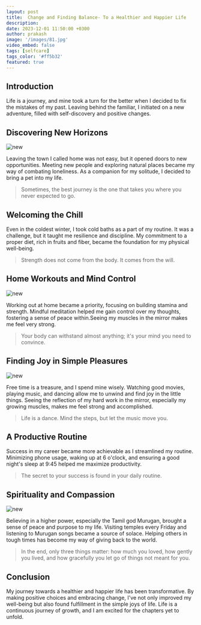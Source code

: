 ```yaml
---
layout: post
title:  Change and Finding Balance- To a Healthier and Happier Life
description: 
date: 2023-12-01 11:50:00 +0300
author: prakash
image: '/images/81.jpg'
video_embed: false
tags: [selfcare]
tags_color: '#ff5b32'
featured: true
---
```



## Introduction
Life is a journey, and mine took a turn for the better when I decided to fix the mistakes of my past. Leaving behind the familiar, I initiated on a new adventure, filled with self-discovery and positive changes.

## Discovering New Horizons

![new]({{site.baseurl}}/images/82.jpg)

Leaving the town I called home was not easy, but it opened doors to new opportunities. Meeting new people and exploring natural places became my way of combating loneliness. As a companion for my solitude, I decided to bring a pet into my life.

>Sometimes, the best journey is the one that takes you where you never expected to go.

## Welcoming the Chill
Even in the coldest winter, I took cold baths as a part of my routine. It was a challenge, but it taught me resilience and discipline. My commitment to a proper diet, rich in fruits and fiber, became the foundation for my physical well-being.

>Strength does not come from the body. It comes from the will.

## Home Workouts and Mind Control

![new]({{site.baseurl}}/images/83.jpg)

Working out at home became a priority, focusing on building stamina and strength. Mindful meditation helped me gain control over my thoughts, fostering a sense of peace within.Seeing my muscles in the mirror makes me feel very strong.

>Your body can withstand almost anything; it's your mind you need to convince.

## Finding Joy in Simple Pleasures

![new]({{site.baseurl}}/images/84.jpg)

Free time is a treasure, and I spend mine wisely. Watching good movies, playing music, and dancing allow me to unwind and find joy in the little things. Seeing the reflection of my hard work in the mirror, especially my growing muscles, makes me feel strong and accomplished.

>Life is a dance. Mind the steps, but let the music move you.

## A Productive Routine
Success in my career became more achievable as I streamlined my routine. Minimizing phone usage, waking up at 6 o'clock, and ensuring a good night's sleep at 9:45 helped me maximize productivity.

>The secret to your success is found in your daily routine.

## Spirituality and Compassion
![new]({{site.baseurl}}/images/85.jpg)

Believing in a higher power, especially the Tamil god Murugan, brought a sense of peace and purpose to my life. Visiting temples every Friday and listening to Murugan songs became a source of solace. Helping others in tough times has become my way of giving back to the world.

>In the end, only three things matter: how much you loved, how gently you lived, and how gracefully you let go of things not meant for you.

## Conclusion
My journey towards a healthier and happier life has been transformative. By making positive choices and embracing change, I've not only improved my well-being but also found fulfillment in the simple joys of life. Life is a continuous journey of growth, and I am excited for the chapters yet to unfold.